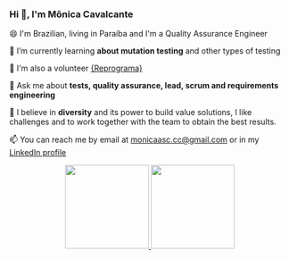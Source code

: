 ### Hi 👋, I'm Mônica Cavalcante


😄 I'm Brazilian, living in Paraíba and I'm a Quality Assurance Engineer

🌱 I’m currently learning **about mutation testing** and other types of testing

💜 I'm also a volunteer [{Reprograma}](https://reprograma.com.br/)

💬 Ask me about **tests, quality assurance, lead, scrum and requirements engineering**

💭 I believe in **diversity** and its power to build value solutions, I like challenges and to work together with the team to obtain the best results.

📫 You can reach me by email at monicaasc.cc@gmail.com or in my [LinkedIn profile](https://linkedin.com/in/monica-sc)
  



<div align="center">
  <a href="https://github.com/monicaasc">
  <img height="150em" src="https://github-readme-stats.vercel.app/api?username=monicaasc&show_icons=true&theme=swift&include_all_commits=true&count_private=true"/>
  <img height="150em" src="https://github-readme-stats.vercel.app/api/top-langs/?username=monicaasc&layout=compact&langs_count=16&theme=swift"/>
</div>